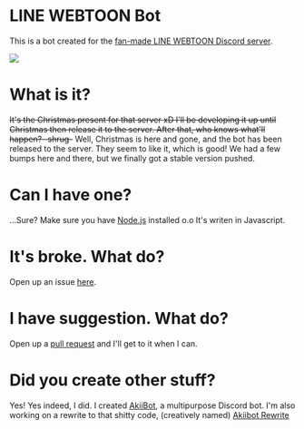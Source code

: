 # LINE WEBTOON Bot
This is a bot created for the [fan-made LINE WEBTOON Discord server](https://discord.gg/bQSYxqF).

[<img src="https://canary.discordapp.com/api/guilds/382585019300053013/widget.png?style=banner2">](https://discord.gg/bQSYxqF)

# What is it?
~~It's the Christmas present for that server xD I'll be developing it up until Christmas then release it to the server. After that, who knows what'll happen? -shrug-~~ Well, Christmas is here and gone, and the bot has been released to the server. They seem to like it, which is good! We had a few bumps here and there, but we finally got a stable version pushed.

# Can I have one?
...Sure? Make sure you have [Node.js](http://node.js.org/) installed o.o It's writen in Javascript.

# It's broke. What do?
Open up an issue [here](http://github.com/jennasisis/lwbot/issues).

# I have suggestion. What do?
Open up a [pull request](http://github.com/jennasisis/lwbot/pulls) and I'll get to it when I can.

# Did you create other stuff?
Yes! Yes indeed, I did. I created [AkiiBot](http://github.com/jennasisis/AkiiBot), a multipurpose Discord bot. I'm also working on a rewrite to that shitty code, (creatively named) [Akiibot Rewrite](http://github.com/jennasisis/akiibot-rewrite)
